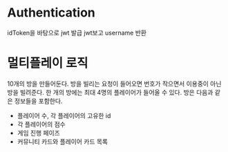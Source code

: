 # Authentication
idToken을 바탕으로 jwt 발급
jwt보고 username 반환


# 멀티플레이 로직
10개의 방을 만들어둔다.
방을 빌리는 요청이 들어오면 번호가 작으면서 이용중이 아닌 방을 빌려준다.
한 개의 방에는 최대 4명의 플레이어가 들어올 수 있다.
방은 다음과 같은 정보들을 포함한다.
 - 플레이어 수, 각 플레이어의 고유한 id
 - 각 플레이어의 점수
 - 게임 진행 페이즈
 - 커뮤니티 카드와 플레이어 카드 목록
 